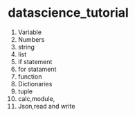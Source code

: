 # datascience_tutorial

1. Variable
2. Numbers
3. string
4. list
5. if statement
6. for statament
7. function
8. Dictionaries
9. tuple
10. calc,module,
11. Json,read and write 